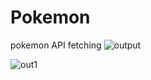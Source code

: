 # Pokemon
pokemon API  fetching 
![output](https://github.com/AnkitkumarSingh555/Pokemon/assets/90319693/fc0a9827-1499-4857-8487-ce15ef2be60b)
    
![out1](https://github.com/AnkitkumarSingh555/Pokemon/assets/90319693/a829f059-7903-4154-8a71-b1f331ab1d71)
